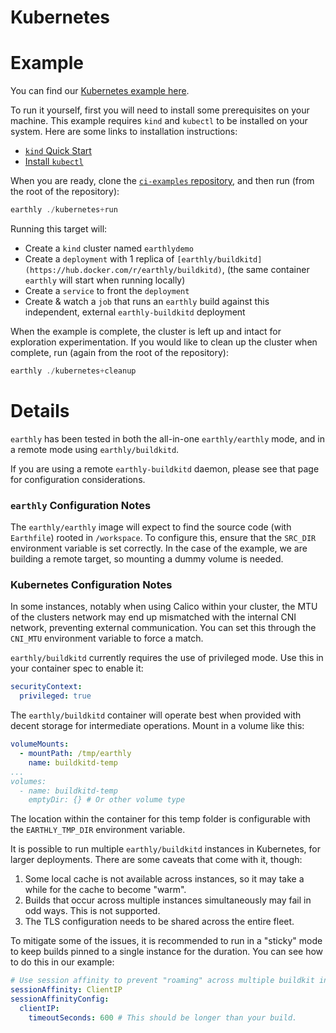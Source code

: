# Kubernetes

# Example

You can find our [Kubernetes example here](https://github.com/earthly/ci-examples/tree/main/kubernetes).

To run it yourself, first you will need to install some prerequisites on your machine. This example requires `kind` and `kubectl` to be installed on your system. Here are some links to installation instructions:

- [`kind` Quick Start](https://kind.sigs.k8s.io/docs/user/quick-start/)
- [Install `kubectl`](https://kubernetes.io/docs/tasks/tools/#kubectl)

When you are ready, clone the [`ci-examples` repository](https://github.com/earthly/ci-examples), and then run (from the root of the repository):

```go
earthly ./kubernetes+run
```

Running this target will:

- Create a `kind` cluster named `earthlydemo`
- Create a `deployment` with 1 replica of `[earthly/buildkitd](https://hub.docker.com/r/earthly/buildkitd)`, (the same container `earthly` will start when running locally)
- Create a `service` to front the `deployment`
- Create & watch a `job` that runs an `earthly` build against this independent, external `earthly-buildkitd` deployment

When the example is complete, the cluster is left up and intact for exploration experimentation. If you would like to clean up the cluster when complete, run (again from the root of the repository):

```go
earthly ./kubernetes+cleanup
```

# Details

`earthly` has been tested in both the all-in-one `earthly/earthly` mode, and in a remote mode using `earthly/buildkitd`. 

If you are using a remote `earthly-buildkitd` daemon, please see that page for configuration considerations.

### `earthly` Configuration Notes

The `earthly/earthly` image will expect to find the source code (with `Earthfile`) rooted in `/workspace`. To configure this, ensure that the `SRC_DIR` environment variable is set correctly. In the case of the example, we are building a remote target, so mounting a dummy volume is needed.

### Kubernetes Configuration Notes

In some instances, notably when using Calico within your cluster, the MTU of the clusters network may end up mismatched with the internal CNI network, preventing external communication. You can set this through the `CNI_MTU` environment variable to force a match.

`earthly/buildkitd` currently requires the use of privileged mode. Use this in your container spec to enable it:

```yaml
securityContext:
  privileged: true
```

The `earthly/buildkitd` container will operate best when provided with decent storage for intermediate operations. Mount in a volume like this:

```yaml
volumeMounts:
  - mountPath: /tmp/earthly
    name: buildkitd-temp
...
volumes:
  - name: buildkitd-temp
    emptyDir: {} # Or other volume type
```

The location within the container for this temp folder is configurable with the `EARTHLY_TMP_DIR` environment variable.

It is possible to run multiple `earthly/buildkitd` instances in Kubernetes, for larger deployments. There are some caveats that come with it, though:

 1. Some local cache is not available across instances, so it may take a while for the cache to become "warm".
 2. Builds that occur across multiple instances simultaneously may fail in odd ways. This is not supported.
 3. The TLS configuration needs to be shared across the entire fleet.

To mitigate some of the issues, it is recommended to run in a "sticky" mode to keep builds pinned to a single instance for the duration. You can see how to do this in our example:

```yaml
# Use session affinity to prevent "roaming" across multiple buildkit instances; if needed.
sessionAffinity: ClientIP
sessionAffinityConfig:
  clientIP:
    timeoutSeconds: 600 # This should be longer than your build.
```